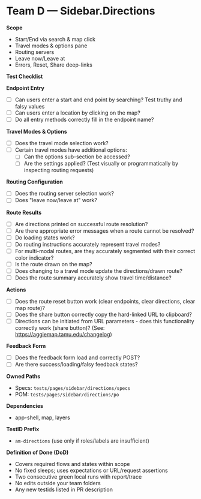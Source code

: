 # Team D — Sidebar.Directions

**Scope**

- Start/End via search & map click
- Travel modes & options pane
- Routing servers
- Leave now/Leave at
- Errors, Reset, Share deep-links

**Test Checklist**

**Endpoint Entry**

- [ ] Can users enter a start and end point by searching? Test truthy and falsy values
- [ ] Can users enter a location by clicking on the map?
- [ ] Do all entry methods correctly fill in the endpoint name?

**Travel Modes & Options**

- [ ] Does the travel mode selection work?
- [ ] Certain travel modes have additional options:
  - [ ] Can the options sub-section be accessed?
  - [ ] Are the settings applied? (Test visually or programmatically by inspecting routing requests)

**Routing Configuration**

- [ ] Does the routing server selection work?
- [ ] Does "leave now/leave at" work?

**Route Results**

- [ ] Are directions printed on successful route resolution?
- [ ] Are there appropriate error messages when a route cannot be resolved?
- [ ] Do loading states work?
- [ ] Do routing instructions accurately represent travel modes?
- [ ] For multi-modal routes, are they accurately segmented with their correct color indicator?
- [ ] Is the route drawn on the map?
- [ ] Does changing to a travel mode update the directions/drawn route?
- [ ] Does the route summary accurately show travel time/distance?

**Actions**

- [ ] Does the route reset button work (clear endpoints, clear directions, clear map route)?
- [ ] Does the share button correctly copy the hard-linked URL to clipboard?
- [ ] Directions can be initiated from URL parameters - does this functionality correctly work (share button)? (See: https://aggiemap.tamu.edu/changelog)

**Feedback Form**

- [ ] Does the feedback form load and correctly POST?
- [ ] Are there success/loading/falsy feedback states?

**Owned Paths**

- Specs: `tests/pages/sidebar/directions/specs`
- POM: `tests/pages/sidebar/directions/po`

**Dependencies**

- app-shell, map, layers

**TestID Prefix**

- `am-directions` (use only if roles/labels are insufficient)

**Definition of Done (DoD)**

- Covers required flows and states within scope
- No fixed sleeps; uses expectations or URL/request assertions
- Two consecutive green local runs with report/trace
- No edits outside your team folders
- Any new testids listed in PR description
